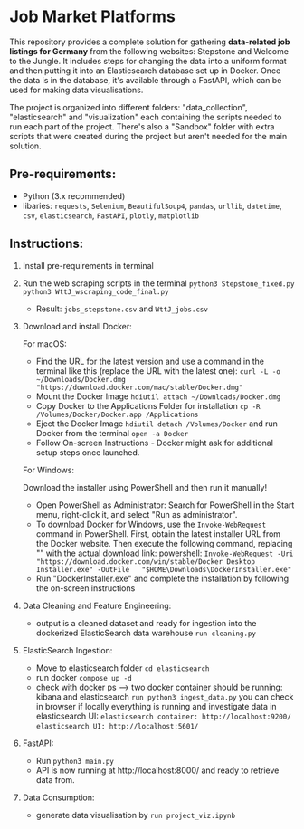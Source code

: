 # Job Market Platforms

This repository provides a complete solution for gathering **data-related job listings for Germany** from the following websites: Stepstone and Welcome to the Jungle. It includes steps for changing the data into a uniform format and then putting it into an Elasticsearch database set up in Docker. Once the data is in the database, it's available through a FastAPI, which can be used for making data visualisations.

The project is organized into different folders: "data_collection", "elasticsearch" and "visualization" each containing the scripts needed to run each part of the project. There's also a "Sandbox" folder with extra scripts that were created during the project but aren't needed for the main solution.


## **Pre-requirements:**
- Python (3.x recommended)
- libaries: ```requests```, ```Selenium```, ```BeautifulSoup4```, ```pandas```, ```urllib```, ```datetime```, ```csv```, ```elasticsearch```, ```FastAPI```, ```plotly```, ```matplotlib```


## **Instructions:**

1. Install pre-requirements in terminal
2. Run the web scraping scripts in the terminal ```python3 Stepstone_fixed.py``` ```python3 WttJ_wscraping_code_final.py```
    - Result: ```jobs_stepstone.csv``` and ```WttJ_jobs.csv```
4. Download and install Docker:

   For macOS:
    - Find the URL for the latest version and use a command in the terminal like this (replace the URL with the latest one):
      ```curl -L -o ~/Downloads/Docker.dmg "https://download.docker.com/mac/stable/Docker.dmg"```
    - Mount the Docker Image ```hdiutil attach ~/Downloads/Docker.dmg```
    - Copy Docker to the Applications Folder for installation ```cp -R /Volumes/Docker/Docker.app /Applications```
    - Eject the Docker Image ```hdiutil detach /Volumes/Docker``` and run Docker from the terminal ```open -a Docker```
    - Follow On-screen Instructions - Docker might ask for additional setup steps once launched.
  
   For Windows:
   
   Download the installer using PowerShell and then run it manually!
    - Open PowerShell as Administrator: Search for PowerShell in the Start menu, right-click it, and select "Run as administrator".
    - To download Docker for Windows, use the ```Invoke-WebRequest``` command in PowerShell. First, obtain the latest installer URL from the Docker website.       Then execute the following command, replacing "<URL>" with the actual download link:
      powershell: ```Invoke-WebRequest -Uri   "https://download.docker.com/win/stable/Docker Desktop Installer.exe" -OutFile   "$HOME\Downloads\DockerInstaller.exe"```
    - Run "DockerInstaller.exe" and complete the installation by following the on-screen instructions

6. Data Cleaning and Feature Engineering:
    - output is a cleaned dataset and ready for ingestion into the dockerized ElasticSearch data warehouse
        ```run cleaning.py```


6. ElasticSearch Ingestion:
    - Move to elasticsearch folder ```cd elasticsearch```
    - run docker ```compose up -d```
    - check with docker ps --> two docker container should be running: kibana and elasticsearch ```run python3 ingest_data.py```
      you can check in browser if locally everything is running and investigate data in elasticsearch UI:
       ```elasticsearch container: http://localhost:9200/```
       ```elasticsearch UI: http://localhost:5601/```

7. FastAPI:
    - Run ```python3 main.py```
    - API is now running at http://localhost:8000/ and ready to retrieve data from.
9. Data Consumption:
     - generate data visualisation by ```run project_viz.ipynb```
